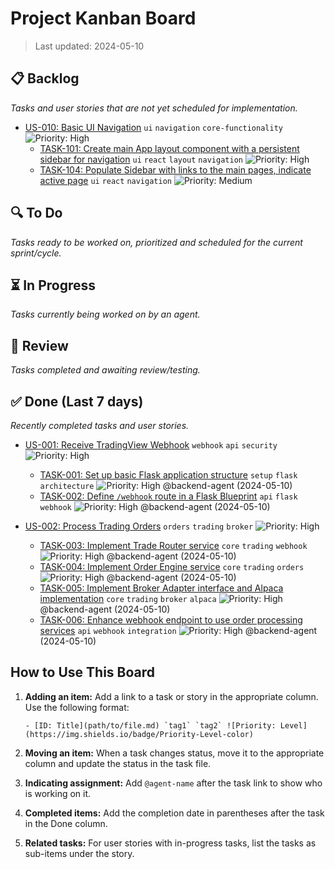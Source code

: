 # Project Kanban Board
> Last updated: 2024-05-10

## 📋 Backlog

*Tasks and user stories that are not yet scheduled for implementation.*

- [US-010: Basic UI Navigation](../stories/frontend/US-010.md) `ui` `navigation` `core-functionality` ![Priority: High](https://img.shields.io/badge/Priority-High-orange)
  - [TASK-101: Create main App layout component with a persistent sidebar for navigation](../tasks/frontend/TASK-101.md) `ui` `react` `layout` `navigation` ![Priority: High](https://img.shields.io/badge/Priority-High-orange)
  - [TASK-104: Populate Sidebar with links to the main pages, indicate active page](../tasks/frontend/TASK-104.md) `ui` `react` `navigation` ![Priority: Medium](https://img.shields.io/badge/Priority-Medium-yellow)

## 🔍 To Do

*Tasks ready to be worked on, prioritized and scheduled for the current sprint/cycle.*

## ⏳ In Progress

*Tasks currently being worked on by an agent.*

## 🔎 Review

*Tasks completed and awaiting review/testing.*


## ✅ Done (Last 7 days)

*Recently completed tasks and user stories.*

- [US-001: Receive TradingView Webhook](../stories/backend/US-001.md) `webhook` `api` `security` ![Priority: High](https://img.shields.io/badge/Priority-High-orange)
  - [TASK-001: Set up basic Flask application structure](../tasks/backend/TASK-001.md) `setup` `flask` `architecture` ![Priority: High](https://img.shields.io/badge/Priority-High-orange) @backend-agent (2024-05-10)
  - [TASK-002: Define `/webhook` route in a Flask Blueprint](../tasks/backend/TASK-002.md) `api` `flask` `webhook` ![Priority: High](https://img.shields.io/badge/Priority-High-orange) @backend-agent (2024-05-10)

- [US-002: Process Trading Orders](../stories/backend/US-002.md) `orders` `trading` `broker` ![Priority: High](https://img.shields.io/badge/Priority-High-orange)
  - [TASK-003: Implement Trade Router service](../tasks/backend/TASK-003.md) `core` `trading` `webhook` ![Priority: High](https://img.shields.io/badge/Priority-High-orange) @backend-agent (2024-05-10)
  - [TASK-004: Implement Order Engine service](../tasks/backend/TASK-004.md) `core` `trading` `orders` ![Priority: High](https://img.shields.io/badge/Priority-High-orange) @backend-agent (2024-05-10)
  - [TASK-005: Implement Broker Adapter interface and Alpaca implementation](../tasks/backend/TASK-005.md) `core` `trading` `broker` `alpaca` ![Priority: High](https://img.shields.io/badge/Priority-High-orange) @backend-agent (2024-05-10)
  - [TASK-006: Enhance webhook endpoint to use order processing services](../tasks/backend/TASK-006.md) `api` `webhook` `integration` ![Priority: High](https://img.shields.io/badge/Priority-High-orange) @backend-agent (2024-05-10)

## How to Use This Board

1. **Adding an item:** Add a link to a task or story in the appropriate column. Use the following format:
   ```
   - [ID: Title](path/to/file.md) `tag1` `tag2` ![Priority: Level](https://img.shields.io/badge/Priority-Level-color)
   ```

2. **Moving an item:** When a task changes status, move it to the appropriate column and update the status in the task file.

3. **Indicating assignment:** Add `@agent-name` after the task link to show who is working on it.

4. **Completed items:** Add the completion date in parentheses after the task in the Done column.

5. **Related tasks:** For user stories with in-progress tasks, list the tasks as sub-items under the story. 